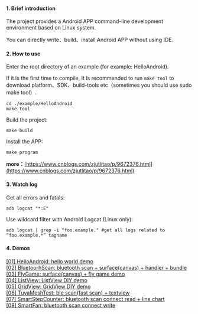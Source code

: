 #### 1. Brief introduction

The project provides a Android APP command-line development environment based on Linux system.

You can directly write、build、install Android APP without using IDE.


#### 2. How to use

Enter the root directory of an example (for example: HelloAndroid).

If it is the first time to compile, It is recommended to run `make tool` to download platform、SDK、build-tools etc（sometimes you should use sudo make tool）.

	cd ./example/HelloAndroid
	make tool

Build the project:

	make build
	
Install the APP:

	make program
	

**more：**[https://www.cnblogs.com/zjutlitao/p/9672376.html](https://www.cnblogs.com/zjutlitao/p/9672376.html)


#### 3. Watch log

Get all errors and fatals:

	adb logcat "*:E"

Use wildcard filter with Android Logcat (Linux only):

	adb logcat | grep -i "foo.example." #get all logs related to “foo.example.*” tagname


#### 4. Demos

[[01] HelloAndroid: hello world demo][#1]    
[[02] BluetoorhScan: bluetooth scan + surface(canvas) + handler + bundle][#2]    
[[03] FlyGame: surface(canvas) + fly game demo][#3]     
[[04] ListView: ListView DIY demo][#4]     
[[05] GridView: GridView DIY demo][#4]     
[[06] TuyaMeshTest: ble scan(fast scan) + textview][#5]    
[[07] SmartStepCounter: bluetooth scan connect read + line chart][#6]    
[[08] SmartFan: bluetooth scan connect write][#7]    


[#1]:https://www.cnblogs.com/zjutlitao/p/9672376.html
[#2]:https://www.cnblogs.com/zjutlitao/p/4314096.html
[#3]:https://www.cnblogs.com/zjutlitao/p/4233536.html
[#4]:https://www.cnblogs.com/zjutlitao/p/4954385.html
[#5]:https://www.cnblogs.com/zjutlitao/p/10100212.html
[#6]:https://www.cnblogs.com/zjutlitao/p/4690228.html
[#7]:https://www.cnblogs.com/zjutlitao/p/4640745.html
